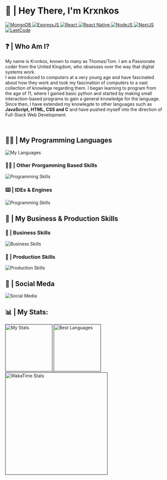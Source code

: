 <h1>👋 | Hey There, I'm Krxnkos</h1> <!--Top Heading-->
<a href>
  <img alt="MongoDB" src="https://img.shields.io/badge/MongoDB-%234ea94b.svg?style=for-the-badge&logo=mongodb&logoColor=white"/>
  <img alt="ExpressJS" src="https://img.shields.io/badge/express.js-%23404d59.svg?style=for-the-badge&logo=express&logoColor=%2361DAFB"/>
  <img alt="React" src="https://img.shields.io/badge/react-%2320232a.svg?style=for-the-badge&logo=react&logoColor=%2361DAFB"/>
  <img alt="React Native" src="https://img.shields.io/badge/react_native-%2320232a.svg?style=for-the-badge&logo=react&logoColor=%2361DAFB"/>
  <img alt="NodeJS" src="https://img.shields.io/badge/node.js-6DA55F?style=for-the-badge&logo=node.js&logoColor=white"/>
  <img alt="NextJS" src="https://img.shields.io/badge/Next-black?style=for-the-badge&logo=next.js&logoColor=white"/>
  <img alt="LeetCode" src="https://img.shields.io/badge/-LeetCode-FFA116?style=for-the-badge&logo=LeetCode&logoColor=black"/>
</a>
<h2>❓ | Who Am I?</h2>
<p>
  My name is Krxnkos, known to many as Thomas/Tom. I am a Passionate coder from the United Kingdom, who obsesses over the way that digital systems work. <br>
  I was introduced to computers at a very young age and have fascinated about how they work and took my fascination of computers to a vast collection of knowlege regarding them. 
  I began learning to program from the age of 11, where I gained basic python and started by making small interaction-based programs to gain a general knowledge for the language. <br>
  Since then, I have extended my knowlegde to other languages such as <strong>JavaScript, HTML, CSS and C</strong> and have pushed myself into the direction of Full-Stack Web Development.
</p>
<br>

<h2>👨‍💻 | My Programming Languages</h2>
<img alt="My Languages" src="https://skillicons.dev/icons?i=c,css,html,js,react,py,tailwind"/>

<h3>👨‍💻 | Other Prorgamming Based Skills</h3>
<img alt="Programming Skills" src="https://skillicons.dev/icons?i=docker,express,git,mongodb"/>

<h3>⌨️ | IDEs & Engines</h3>
<img alt="Programming Skills" src="https://skillicons.dev/icons?i=vscode,visualstudio,replit,pycharm,robloxstudio"/>
<br>

<h2>💼 | My Business & Production Skills</h2>
<h3>🤵 | Business Skills</h3>
<img alt="Business Skills" src="https://skillicons.dev/icons?i=github,notion,windows,linux"/>

<h3>🎨 | Production Skills</h3>
<img alt="Production Skills" src="https://skillicons.dev/icons?i=figma,wordpress,photoshop"/>

<h2>📸 | Social Meda</h2>
<img alt="Social Media" src="https://skillicons.dev/icons?i=instagram,linkedin,discord"/>
<h2>📊 | My Stats:</h2>
<a href="">
  <img height=150 alt="My Stats" src="https://github-readme-stats.vercel.app/api?username=Krxnkos&theme=github_dark_dimmed&show_icons=true&rank_icon=github"/>
</a>
<a href="">
  <img height=150 alt="Best Languages" src="https://github-readme-stats.vercel.app/api/top-langs/?username=Krxnkos&theme=github_dark_dimmed&layout=compact"/>
</a>
<br>
<a href="">
  <img height=325 alt="WakaTime Stats" src="https://github-readme-stats.vercel.app/api/wakatime?username=@Krxnkos&theme=github_dark_dimmed&layout=compact"/>
</a>
